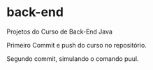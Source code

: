# back-end
Projetos do Curso de Back-End Java

Primeiro Commit e push do curso no repositório.

Segundo commit, simulando o comando puul.
